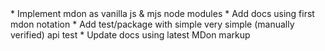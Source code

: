 <? `### ${document.name} [not public] — October 19, 2017` ?>
<?!>
* Implement mdon as vanilla js & mjs node modules
* Add docs using first mdon notation
* Add test/package with simple very simple (manually verified) api test
* Update docs using latest MDon markup
